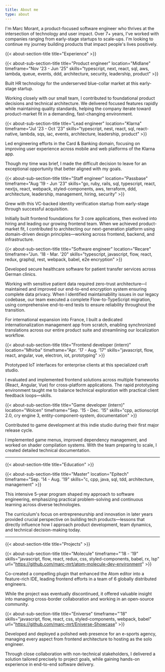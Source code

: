 ```yaml
---
title: About me
type: about
---
```


I'm Marc Morant, a product-focused software engineer who thrives at the intersection of technology and user impact.
Over 7+ years, I've worked with companies ranging from early-stage startups to scale-ups.
I'm looking to continue my journey building products that impact people's lives positively.

{{< about-section-title title="Experience" >}}

{{< about-sub-section-title title="Product engineer" location="Midlane" timeframe="Nov '23 - Jun '25" skills="typescript, next, react, sql, aws, lambda, queue, events, ddd, architecture, security, leadership, product" >}}

Built HR technology for the underserved blue-collar market at this early-stage startup.

Working closely with our small team, I contributed to foundational product decisions and technical architecture. We delivered focused features rapidly while maintaining quality standards, helping the company iterate toward product-market fit in a demanding, fast-changing environment.

{{< about-sub-section-title title="Lead engineer" location="Klarna" timeframe="Jul '23 - Oct '23" skills="typescript, nest, react, sql, react-native, lambda, sqs, iac, events, architecture, leadership, product" >}}

Led engineering efforts in the Card & Banking domain, focusing on improving user experience across mobile and web platforms of the Klarna app.

Though my time was brief, I made the difficult decision to leave for an exceptional opportunity that better aligned with my goals.

{{< about-sub-section-title title="Staff engineer" location="Passbase" timeframe="Aug '19 - Jun '23" skills="go, ruby, rails, sql, typescript, react, nextjs, react, webpack, styled-components, aws, terraform, ddd, architecture, leadership, management, hiring, security" >}}

Grew with this VC-backed identity verification startup from early-stage through successful acquisition.

Initially built frontend foundations for 3 core applications, then evolved into hiring and leading our growing frontend team. When we achieved product-market fit, I contributed to architecting our next-generation platform using domain-driven design principles—working across frontend, backend, and infrastructure.

{{< about-sub-section-title title="Software engineer" location="Recare" timeframe="Jun. '18 - Mar. '20" skills="typescript, javascript, flow, react, redux, graphql, rest, webpack, babel, e2e encryption" >}}

Developed secure healthcare software for patient transfer services across German clinics.

Working with sensitive patient data required zero-trust architecture—I maintained and improved our end-to-end encryption system ensuring complete data privacy. When I identified maintainability issues in our legacy codebase, our team executed a complete Flow-to-TypeScript migration, using comprehensive end-to-end tests to ensure reliability throughout the transition.

For international expansion into France, I built a dedicated internationalization management app from scratch, enabling synchronized translations across our entire product suite and streamlining our localization workflow.

{{< about-sub-section-title title="Frontend developer (intern)" location="Mhirba" timeframe="Apr. '17 - Aug. '17" skills="javascript, flow, react, angular, vue, electron, iot, prototyping" >}}

Prototyped IoT interfaces for enterprise clients at this specialized craft studio.

I evaluated and implemented frontend solutions across multiple frameworks (React, Angular, Vue) for cross-platform applications. The rapid prototyping environment taught me to balance technical exploration with practical client feedback loops—skills.

{{< about-sub-section-title title="Game developer (intern)" location="Wolcen" timeframe="Sep. '15 - Dec. '15" skills="cpp, actionscript 2.0, cry engine 3, entity-component-system, documentation" >}}

Contributed to game development at this indie studio during their first major release cycle.

I implemented game menus, improved dependency management, and worked on shader compilation systems. With the team preparing to scale, I created detailed technical documentation.

---

{{< about-section-title title="Education" >}}

{{< about-sub-section-title title="Master" location="Epitech" timeframe="Sep. '14 - Aug. '19" skills="c, cpp, java, sql, tdd, architecture, management" >}}

This intensive 5-year program shaped my approach to software engineering, emphasizing practical problem-solving and continuous learning across diverse technologies.

The curriculum's focus on entrepreneurship and innovation in later years provided crucial perspective on building tech products—lessons that directly influence how I approach product development, team dynamics, and technical decision-making today.

---

{{< about-section-title title="Projects" >}}

{{< about-sub-section-title title="Molecule" timeframe="'18 - '19" skills="javascript, flow, react, redux, css, styled-components, babel, rx, lsp" url="https://github.com/marc-mrt/atom-molecule-dev-environment" >}}

Co-created a compelling plugin that enhanced the Atom editor into a feature-rich IDE, leading frontend efforts in a team of 6 globally distributed engineers.

While the project was eventually discontinued, it offered valuable insight into managing cross-border collaboration and working in an open-source community.

{{< about-sub-section-title title="Eniverse" timeframe="'18" skills="javascript, flow, react, css, styled-components, webpack, babel" url="https://github.com/marc-mrt/Eniverse-Showcase" >}}

Developed and deployed a polished web presence for an e-sports agency, managing every aspect from frontend architecture to hosting as the solo engineer.

Through close collaboration with non-technical stakeholders, I delivered a solution tailored precisely to project goals, while gaining hands-on experience in end-to-end software delivery.
